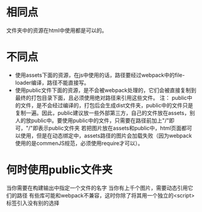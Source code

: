 # 相同点
文件夹中的资源在html中使用都是可以的。
# 不同点
- 使用assets下面的资源，在js中使用的话，路径要经过webpack中的file-loader编译，路径不能直接写。
- 使用public文件下面的资源，是不会被webpack处理的，它们会被直接复制到最终的打包目录下面，且必须使用绝对路径来引用这些文件。
注：
public中的文件，是不会经过编译的，打包后会生成dist文件夹，public中的文件只是复制一遍。因此，public建议放一些外部第三方，自己的文件放在assets，别人的放public中。要使用public中的文件，只需要在路径前加上"/"即可，"/"即表示public文件夹
若把图片放在assets和public中，html页面都可以使用，但是在动态绑定中，assets路径的图片会加载失败（因为webpack使用的是commenJS规范，必须使用require才可以）。
# 何时使用public文件夹
当你需要在构建输出中指定一个文件的名字
当你有上千个图片，需要动态引用它们的路径
有些库可能和webpack不兼容，这时你除了将其用一个独立的\<script>标签引入没有别的选择
